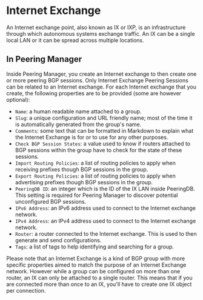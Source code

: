 # Internet Exchange

An Internet exchange point, also known as IX or IXP, is an infrastructure
through which autonomous systems exchange traffic. An IX can be a single local
LAN or it can be spread across multiple locations.

## In Peering Manager

Inside Peering Manager, you create an Internet exchange to then create one or
more peering BGP sessions. Only Internet Exchange Peering Sessions can be
related to an Internet exchange. For each Internet exchange that you create,
the following properties are to be provided (some are however optional):

  * `Name`: a human readable name attached to a group.
  * `Slug`: a unique configuration and URL friendly name; most of the time it
    is automatically generated from the group's name.
  * `Comments`: some text that can be formatted in Markdown to explain what the
    Internet Exchange is for or to use for any other purposes.
  * `Check BGP Session States`: a value used to know if routers attached to BGP
    sessions within the group have to check for the state of these sessions.
  * `Import Routing Policies`: a list of routing policies to apply when
     receiving prefixes though BGP sessions in the group.
  * `Export Routing Policies`: a list of routing policies to apply when
     advertising prefixes though BGP sessions in the group.
  * `PeeringDB ID`: an integer which is the ID of the IX LAN inside PeeringDB.
    This setting is required for Peering Manager to discover potential
    unconfigured BGP sessions.
  * `IPv6 Address`: an IPv6 address used to connect to the Internet exchange
    network.
  * `IPv4 Address`: an IPv4 address used to connect to the Internet exchange
    network.
  * `Router`: a router connected to the Internet exchange. This is used to then
    generate and send configurations.
  * `Tags`: a list of tags to help identifying and searching for a group.

Please note that an Internet Exchange is a kind of BGP group with more specific
properties aimed to match the purpose of an Internet Exchange network. However
while a group can be configured on more than one router, an IX can only be
attached to a single router. This means that if you are connected more than
once to an IX, you'll have to create one IX object per connection.
